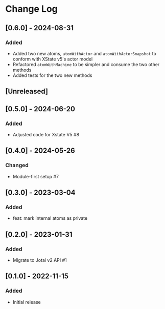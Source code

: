 # Change Log


## [0.6.0] - 2024-08-31

### Added

- Added two new atoms, `atomWithActor` and `atomWithActorSnapshot` to conform with XState v5's actor model
- Refactored `atomWithMachine` to be simpler and consume the two other methods
- Added tests for the two new methods

## [Unreleased]

## [0.5.0] - 2024-06-20

### Added

- Adjusted code for Xstate V5 #8

## [0.4.0] - 2024-05-26

### Changed

- Module-first setup #7

## [0.3.0] - 2023-03-04

### Added

- feat: mark internal atoms as private

## [0.2.0] - 2023-01-31

### Added

- Migrate to Jotai v2 API #1

## [0.1.0] - 2022-11-15

### Added

- Initial release
